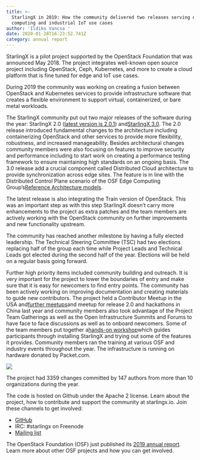 ```yaml
---
title: >-
  StarlingX in 2019: How the community delivered two releases serving edge
  computing and industrial IoT use cases
author: 'Ildiko Vancsa '
date: 2020-01-28T16:23:52.741Z
category: annual report
---
```

StarlingX is a pilot project supported by the OpenStack Foundation that was announced May 2018. The project integrates well-known open source project including OpenStack, Ceph, Kubernetes, and more to create a cloud platform that is fine tuned for edge and IoT use cases. 

During 2019 the community was working on creating a fusion between OpenStack and Kubernetes services to provide infrastructure software that creates a flexible environment to support virtual, containerized, or bare metal workloads.

The StarlingX community put out two major releases of the software during the year: StarlingX 2.0 ([latest version is 2.0.1](https://docs.starlingx.io/releasenotes/r2_0_1_release.html)) and[StarlingX 3.0](https://docs.starlingx.io/releasenotes/r3_release.html). The 2.0 release introduced fundamental changes to the architecture including containerizing OpenStack and other services to provide more flexibility, robustness, and increased manageability. Besides architectural changes community members were also focusing on features to improve security and performance including to start work on creating a performance testing framework to ensure maintaining high standards on an ongoing basis. The 3.0 release add a crucial component called Distributed Cloud architecture to provide synchronization across edge sites. The feature is in line with the Distributed Control Plane scenario of the OSF Edge Computing Group’s[Reference Architecture models](https://wiki.openstack.org/wiki/Edge_Computing_Group/Edge_Reference_Architectures).

The latest release is also integrating the Train version of OpenStack. This was an important step as with this step StarlingX doesn’t carry more enhancements to the project as extra patches and the team members are actively working with the OpenStack community on further improvements and new functionality upstream.

The community has reached another milestone by having a fully elected leadership. The Technical Steering Committee (TSC) had two elections replacing half of the group each time while Project Leads and Technical Leads got elected during the second half of the year. Elections will be held on a regular basis going forward.

Further high priority items included community building and outreach. It is very important for the project to lower the boundaries of entry and make sure that it is easy for newcomers to find entry points. The community has been actively working on improving documentation and creating materials to guide new contributors. The project held a Contributor Meetup in the USA and[further meetups](https://www.starlingx.io/blog/starlingx-meetup-september-2019.html)and meetup for release 2.0 and hackathons in China last year and community members also took advantage of the Project Team Gatherings as well as the Open Infrastructure Summits and Forums to have face to face discussions as well as to onboard newcomers. Some of the team members put together a[hands-on workshop](https://www.starlingx.io/blog/starlingx-openinfra-summit-workshop-2019.html)which guides participants through installing StarlingX and trying out some of the features it provides. Community members ran the training at various OSF and industry events throughout the year. The infrastructure is running on hardware donated by Packet.com.

![](https://object-storage-ca-ymq-1.vexxhost.net/swift/v1/6e4619c416ff4bd19e1c087f27a43eea/www-assets-prod/Uploads/SX-960x260.jpg)

The project had 3359 changes committed by 147 authors from more than 10 organizations during the year.

The code is hosted on Github under the Apache 2 license. Learn about the project, how to contribute and support the community at starlingx.io. Join these channels to get involved:

* [GitHub](https://git.starlingx.io/cgit)
* IRC: #starlingx on Freenode
* [Mailing list](https://lists.starlingx.io/)

The OpenStack Foundation (OSF) just published its [2019 annual report](https://www.openstack.org/foundation/2019-openstack-foundation-annual-report). Learn more about other OSF projects and how you can get involved.
